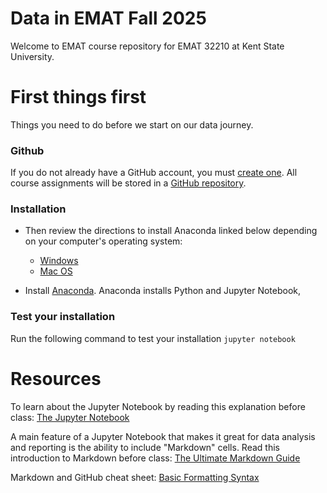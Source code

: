 # Data in EMAT Fall 2025

Welcome to EMAT course repository for EMAT 32210 at Kent State University.

# First things first
Things you need to do before we start on our data journey.
### Github
If you do not already have a GitHub account, you must [create one](https://github.com/join). All course assignments will be stored in a [GitHub repository](https://docs.github.com/en/repositories/creating-and-managing-repositories/creating-a-new-repository).

### Installation
* Then review the directions to install Anaconda linked below depending on your computer's operating system:
  *  [Windows](https://docs.anaconda.com/anaconda/install/windows)
  * [Mac OS](https://docs.anaconda.com/anaconda/install/mac-os)

* Install [Anaconda](https://www.anaconda.com/download). Anaconda installs Python and Jupyter Notebook,

### Test your installation
Run the following command to test your installation
`jupyter notebook`

# Resources
To learn about the Jupyter Notebook by reading this explanation before class: [The Jupyter Notebook](https://jupyter-notebook.readthedocs.io/en/stable/notebook.html)

A main feature of a Jupyter Notebook that makes it great for data analysis and reporting is the ability to include "Markdown" cells. Read this introduction to Markdown before class: [The Ultimate Markdown Guide](https://medium.com/analytics-vidhya/the-ultimate-markdown-guide-for-jupyter-notebook-d5e5abf728fd)

Markdown and GitHub cheat sheet: [Basic Formatting Syntax](https://docs.github.com/en/github/writing-on-github/getting-started-with-writing-and-formatting-on-github/basic-writing-and-formatting-syntax)
